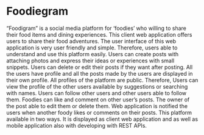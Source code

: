 # Foodiegram
“Foodigram” is a social media platform for ‘foodies’ who willing to share their food items 
and dining experiences. This client web application offers users to share their food 
adventures. The user interface of this web application is very user friendly and simple. 
Therefore, users able to understand and use this platform easily. Users can create posts 
with attaching photos and express their ideas or experiences with small snippets. Users 
can delete or edit their posts if they want after posting. All the users have profile and all 
the posts made by the users are displayed in their own profile. All profiles of the platform 
are public. Therefore, Users can view the profile of the other users available by 
suggestions or searching with names. Users can follow other users and other users able 
to follow them. Foodies can like and comment on other user’s posts. The owner of the 
post able to edit them or delete them. Web application is notified the users when 
another foody likes or comments on their posts. This platform available in two ways. It is 
displayed as client web application and as well as mobile application also with developing 
with REST APIs.
